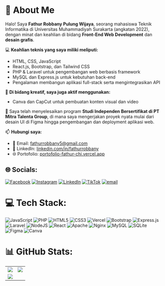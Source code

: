 # 💫 About Me
Halo! Saya **Fathur Robbany Pulung Wijaya**, seorang mahasiswa Teknik Informatika di Universitas Muhammadiyah Surakarta (angkatan 2022), dengan minat dan keahlian di bidang **Front-End Web Development** dan **desain grafis**.

💻 **Keahlian teknis yang saya miliki meliputi:**

- HTML, CSS, JavaScript  
- React.js, Bootstrap, dan Tailwind CSS  
- PHP & Laravel untuk pengembangan web berbasis framework  
- MySQL dan Express.js untuk kebutuhan back-end  
- Pengalaman membangun aplikasi full-stack serta mengintegrasikan API  

🎨 **Di bidang kreatif, saya juga aktif menggunakan:**

- Canva dan CapCut untuk pembuatan konten visual dan video  

🌱 Saya telah menyelesaikan program **Studi Independen Bersertifikat di PT Mitra Talenta Group**, di mana saya mengerjakan proyek nyata mulai dari desain UI di Figma hingga pengembangan dan deployment aplikasi web.

📫 **Hubungi saya:**

- 📧 Email: fathurrobbany5@gmail.com  
- 🔗 LinkedIn: [linkedin.com/in/fathurrobbany](https://www.linkedin.com/in/fathurrobbany/)  
- 🌐 Portofolio: [portofolio-fathur-chi.vercel.app](https://portofolio-fathur-chi.vercel.app/)


## 🌐 Socials:
[![Facebook](https://img.shields.io/badge/Facebook-%231877F2.svg?logo=Facebook&logoColor=white)](https://facebook.com/fathurrobbany) [![Instagram](https://img.shields.io/badge/Instagram-%23E4405F.svg?logo=Instagram&logoColor=white)](https://instagram.com/fathurrobbany_) [![LinkedIn](https://img.shields.io/badge/LinkedIn-%230077B5.svg?logo=linkedin&logoColor=white)](https://linkedin.com/in/fathurrobbany) [![TikTok](https://img.shields.io/badge/TikTok-%23000000.svg?logo=TikTok&logoColor=white)](https://tiktok.com/@pegasusss19) [![email](https://img.shields.io/badge/Email-D14836?logo=gmail&logoColor=white)](mailto:fathurrobbany5@gmail.com) 

# 💻 Tech Stack:
![JavaScript](https://img.shields.io/badge/javascript-%23323330.svg?style=flat&logo=javascript&logoColor=%23F7DF1E) ![PHP](https://img.shields.io/badge/php-%23777BB4.svg?style=flat&logo=php&logoColor=white) ![HTML5](https://img.shields.io/badge/html5-%23E34F26.svg?style=flat&logo=html5&logoColor=white) ![CSS3](https://img.shields.io/badge/css3-%231572B6.svg?style=flat&logo=css3&logoColor=white) ![Vercel](https://img.shields.io/badge/vercel-%23000000.svg?style=flat&logo=vercel&logoColor=white) ![Bootstrap](https://img.shields.io/badge/bootstrap-%238511FA.svg?style=flat&logo=bootstrap&logoColor=white) ![Express.js](https://img.shields.io/badge/express.js-%23404d59.svg?style=flat&logo=express&logoColor=%2361DAFB) ![Laravel](https://img.shields.io/badge/laravel-%23FF2D20.svg?style=flat&logo=laravel&logoColor=white) ![NodeJS](https://img.shields.io/badge/node.js-6DA55F?style=flat&logo=node.js&logoColor=white) ![React](https://img.shields.io/badge/react-%2320232a.svg?style=flat&logo=react&logoColor=%2361DAFB) ![Apache](https://img.shields.io/badge/apache-%23D42029.svg?style=flat&logo=apache&logoColor=white) ![Nginx](https://img.shields.io/badge/nginx-%23009639.svg?style=flat&logo=nginx&logoColor=white) ![MySQL](https://img.shields.io/badge/mysql-4479A1.svg?style=flat&logo=mysql&logoColor=white) ![SQLite](https://img.shields.io/badge/sqlite-%2307405e.svg?style=flat&logo=sqlite&logoColor=white) ![Figma](https://img.shields.io/badge/figma-%23F24E1E.svg?style=flat&logo=figma&logoColor=white) ![Canva](https://img.shields.io/badge/Canva-%2300C4CC.svg?style=flat&logo=Canva&logoColor=white)
# 📊 GitHub Stats:
<table>
  <tr>
    <td><img src="https://github-readme-stats.vercel.app/api?username=fathur1902&theme=blue_navy&hide_border=false&include_all_commits=false&count_private=false" /></td>
    <td><img src="https://nirzak-streak-stats.vercel.app/?user=fathur1902&theme=blue_navy&hide_border=false" /></td>
  </tr>
  <tr>
    <td colspan="2"><img src="https://github-readme-stats.vercel.app/api/top-langs/?username=fathur1902&theme=blue_navy&hide_border=false&include_all_commits=false&count_private=false&layout=compact" /></td>
  </tr>
</table>



<!-- Proudly created with GPRM ( https://gprm.itsvg.in ) -->